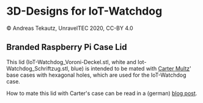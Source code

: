 # 3D-Designs for IoT-Watchdog

© Andreas Tekautz, UnravelTEC 2020, CC-BY 4.0

## Branded Raspberry Pi Case Lid

This lid (IoT-Watchdog_Voroni-Deckel.stl, white and 
Iot-Watchdog_Schriftzug.stl, blue) is intended to be mated with [Carter Multz](https://www.prusaprinters.org/social/6839-carter-multz/prints)' base cases with hexagonal holes, which are used for the IoT-Watchdog case.

How to mate this lid with Carter's case can be read in a (german) [blog post](https://www.netidee.at/iot-watchdog/gehaeuse-fuer-iot-watchdog).
